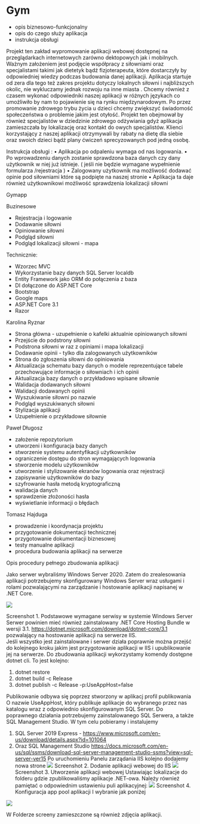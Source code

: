 # Gym
- opis biznesowo-funkcjonalny
- opis do czego służy aplikacja
- instrukcja obsługi





Projekt ten zakład wypromowanie aplikacji webowej dostępnej na przeglądarkach internetowych zarówno dektopowych jak i mobilnych. Ważnym założeniem jest podjęcie współpracy z siłowniami oraz specjalistami takimi jak dietetyk bądź fizjoterapeuta, które dostarczyły by odpowiedniej wiedzy podczas budowania danej aplikacji. Aplikacja startuje od zera dla tego też zakres projektu dotyczy lokalnych siłowni i najbliższych okolic, nie wykluczamy jednak rozwoju na inne miasta . Chcemy również z czasem wykonać odpowiedniki naszej aplikacji w różnych językach co umożliwiło by nam to pojawienie się na rynku międzynarodowym.
Po przez promowanie zdrowego trybu życia u dzieci chcemy zwiększyć świadomość społeczeństwa o problemie jakim jest otyłość. Projekt ten obejmował by również specjalistów w dziedzinie zdrowego odżywiania gdyż aplikacja zamieszczała by lokalizację oraz kontakt do owych specjalistów. Klienci korzystający z naszej aplikacji otrzymywali by rabaty na dietę dla siebie oraz swoich dzieci bądź plany ćwiczeń sprecyzowanych pod jedną osobę. 












Instrukcja obsługi :
•	Aplikacja po odpaleniu wymaga od nas logowania.
•	Po wprowadzeniu danych zostanie sprawdzona baza danych czy dany użytkownik w niej już istnieje. ( jeśli nie będzie wymagane wypełnienie formularza /rejestracja ) 
•	Zalogowany użytkownik ma możliwość dodawać opinie pod siłowniami które są podpięte na naszej stronie 
•	Aplikacja ta daje również użytkownikowi możliwość sprawdzenia lokalizacji siłowni 
























Gymapp

Buzinesowe
- Rejestracja i logowanie
- Dodawanie siłowni
- Opiniowanie siłowni
- Podgląd siłowni
- Podgląd lokalizacji siłowni - mapa

Technicznie:
- Wzorzec MVC
- Wykorzystanie bazy danych SQL Server localdb
- Entity Framework jako ORM do połączenia z baza
- DI dołączone do ASP.NET Core
- Bootstrap
- Google maps
- ASP.NET Core 3.1
- Razor











Karolina Ryznar
- Strona główna - uzupełnienie o kafelki aktualnie opiniowanych siłowni
- Przejście do podstrony siłowni
- Podstrona siłowni w raz z opiniami i mapa lokalizacji
- Dodawanie opinii - tylko dla zalogowanych użytkowników
- Strona do zgłoszenia siłowni do opiniowania
- Aktualizacja schematu bazy danych o modele reprezentujące tabele przechowujące informacje o siłowniach i ich opinii
- Aktualizacja bazy danych o przykładowo wpisane siłownie
- Walidacja dodawanych siłowni
- Walidacji dodawanych opinii
- Wyszukiwanie siłowni po nazwie
- Podgląd wyszukiwanych siłowni
- Stylizacja aplikacji
- Uzupełnienie o przykładowe siłownie 

Paweł Długosz
- założenie repozytorium
- utworzeni i konfiguracja bazy danych
- stworzenie systemu autentyfikacji użytkowników
- ograniczenie dostępu do stron wymagających logowania
- stworzenie modelu użytkowników
- utworzenie i stylizowanie ekranów logowania oraz rejestracji
- zapisywanie użytkowników do bazy
- szyfrowanie hasła metodą kryptograficzną
- walidacja danych
- sprawdzenie złożoności hasła
- wyświetlanie informacji o błędach


Tomasz Hajduga
- prowadzenie i koordynacja projektu
- przygotowanie dokumentacji technicznej
- przygotowanie dokumentacji biznesowej
- testy manualne aplikacji
- procedura budowania aplikacji na serwerze























Opis procedury pełnego zbudowania aplikacji 

Jako serwer wybraliśmy Windows Server 2020. Zatem do zrealesowania aplikacji potrzebujemy skonfigurowany Windows Server wraz usługami i rolami pozwalającymi na zarządzanie i hostowanie aplikacji napisanej w .NET Core.  

![](screeny/Obraz1.png)
 
Screenshot 1. Podstawowe wymagane serwisy w systemie Windows Server
Serwer powinien mieć również zainstalowany  .NET Core Hosting Bundle w wersji 3.1. https://dotnet.microsoft.com/download/dotnet-core/3.1 pozwalający na hostowanie aplikacji na serwerze IIS. 		
Jeśli wszystko jest zainstalowane i serwer działa poprawnie można przejść do kolejnego kroku jakim jest przygotowanie aplikacji w IIS i upublikowanie jej na serwerze.
Do zbudowania aplikacji wykorzystamy komendy dostępne dotnet cli. 
To jest kolejno:
1.	dotnet restore
2.	dotnet build -c Release 
3.	dotnet publish -c Release -p:UseAppHost=false

Publikowanie odbywa się poprzez stworzony w aplikacj profil publikowania 
O nazwie UseAppHost, który publikuje aplikacje do wybranego przez nas katalogu wraz z odpowiednio skonfigurowanym SQL Server.
Do poprawnego działania potrzebujemy zainstalowanego SQL Serwera, a także SQL Management Studio. W tym celu pobieramy i instalujemy 
1.	SQL Server 2019 Express - https://www.microsoft.com/en-us/download/details.aspx?id=101064
2.	Oraz SQL Management Studio
https://docs.microsoft.com/en-us/sql/ssms/download-sql-server-management-studio-ssms?view=sql-server-ver15
Po uruchomieniu Panelu zarządania IIS kolejno dodajemy nowa strone
 ![](screeny/Obraz2.png)
Screenshot 2. Dodanie aplikacji webowej do IIS
 ![](screeny/Obraz3.png)
Screenshot 3. Utworzenie aplikacji webowej
Ustawiając lokalizacje do folderu gdzie zpublikowaliśmy aplikacje .NET-owa.
Należy również pamiętać o odpowiednim ustawieniu puli aplikacyjnej:
  ![](screeny/Obraz4.png)
Screenshot 4. Konfiguracja app pool aplikacji
I wybranie jak poniżej 
 
 ![](screeny/Obraz5.png)
 
 W Folderze screeny zamieszczone są również zdjęcia aplikacji.
